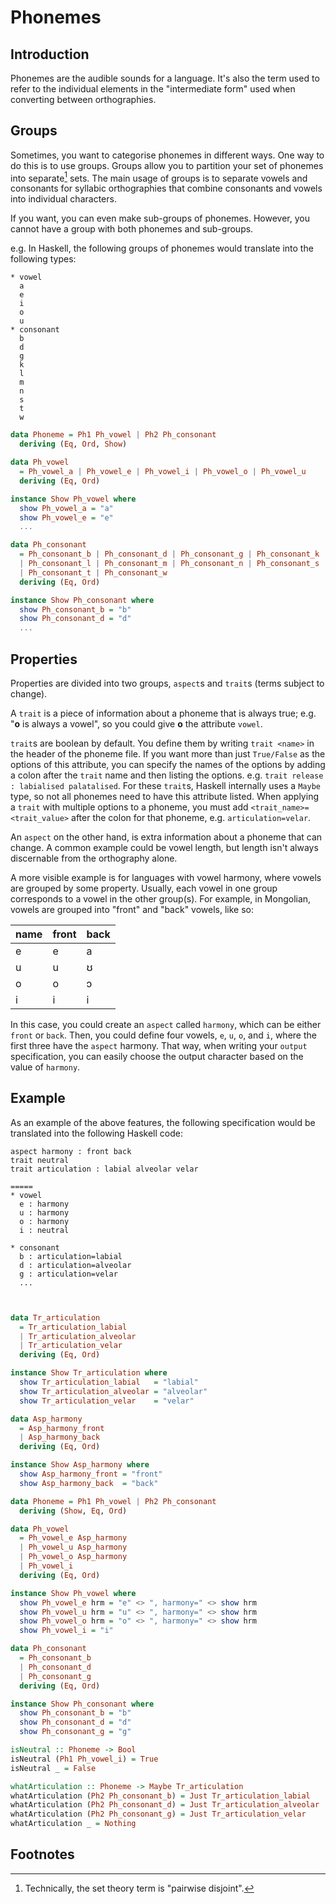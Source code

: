 # Phonemes

## Introduction

Phonemes are the audible sounds for a language. It's also
the term used to refer to the individual elements in the
"intermediate form" used when converting between orthographies.

## Groups

Sometimes, you want to categorise phonemes in different ways.
One way to do this is to use groups. Groups allow you to 
partition your set of phonemes into separate[^1] sets.
The main usage of groups is to separate vowels and consonants
for syllabic orthographies that combine consonants and
vowels into individual characters. 

If you want, you can even make sub-groups of phonemes.
However, you cannot have a group with both phonemes and
sub-groups.

e.g. In Haskell, the following groups of phonemes would 
translate into the following types:

```
* vowel
  a
  e
  i
  o
  u
* consonant
  b
  d
  g
  k
  l
  m
  n
  s
  t
  w
```

```haskell
data Phoneme = Ph1 Ph_vowel | Ph2 Ph_consonant
  deriving (Eq, Ord, Show)

data Ph_vowel
  = Ph_vowel_a | Ph_vowel_e | Ph_vowel_i | Ph_vowel_o | Ph_vowel_u
  deriving (Eq, Ord)

instance Show Ph_vowel where
  show Ph_vowel_a = "a"
  show Ph_vowel_e = "e"
  ...

data Ph_consonant
  = Ph_consonant_b | Ph_consonant_d | Ph_consonant_g | Ph_consonant_k
  | Ph_consonant_l | Ph_consonant_m | Ph_consonant_n | Ph_consonant_s
  | Ph_consonant_t | Ph_consonant_w
  deriving (Eq, Ord)

instance Show Ph_consonant where
  show Ph_consonant_b = "b"
  show Ph_consonant_d = "d"
  ...

```

## Properties

Properties are divided into two groups, `aspect`s and `trait`s
(terms subject to change). 

A `trait` is a piece of information
about a phoneme that is always true; e.g. "**o** is always a vowel",
so you could give **o** the attribute `vowel`.

`trait`s are boolean by default. You define them by writing
`trait <name>` in the header of the phoneme file. If you want
more than just `True/False` as the options of this attribute, you
can specify the names of the options by adding a colon after the
`trait` name and then listing the options. e.g.
`trait release : labialised palatalised`. For these `trait`s,
Haskell internally uses a `Maybe` type, so not all phonemes need
to have this attribute listed. When applying a `trait` with multiple
options to a phoneme, you must add `<trait_name>=<trait_value>` after
the colon for that phoneme, e.g. `articulation=velar`.

An `aspect` on the other hand, is extra information about a phoneme
that can change. A common example could be vowel length, but length
isn't always discernable from the orthography alone.

A more visible example is for languages with vowel harmony, where vowels are
grouped by some property. Usually, each vowel in one group corresponds
to a vowel in the other group(s). For example, in Mongolian, vowels
are grouped into "front" and "back" vowels, like so:

|name|front|back|
|----|-----|----|
| e  | e   | a  |
| u  | u   | ʊ  |
| o  | o   | ɔ  |
| i  | i   | i  |

In this case, you could create an `aspect` called `harmony`, which can
be either `front` or `back`. Then, you could define four vowels, `e`, `u`,
`o`, and `i`, where the first three have the `aspect` harmony. That way,
when writing your `output` specification, you can easily choose the
output character based on the value of `harmony`.

## Example

As an example of the above features, the following specification
would be translated into the following Haskell code:

```
aspect harmony : front back
trait neutral
trait articulation : labial alveolar velar 

=====
* vowel
  e : harmony
  u : harmony
  o : harmony
  i : neutral

* consonant
  b : articulation=labial
  d : articulation=alveolar
  g : articulation=velar
  ...
  

```

```haskell

data Tr_articulation
  = Tr_articulation_labial
  | Tr_articulation_alveolar
  | Tr_articulation_velar
  deriving (Eq, Ord)

instance Show Tr_articulation where
  show Tr_articulation_labial   = "labial"
  show Tr_articulation_alveolar = "alveolar"
  show Tr_articulation_velar    = "velar"

data Asp_harmony
  = Asp_harmony_front
  | Asp_harmony_back
  deriving (Eq, Ord)

instance Show Asp_harmony where
  show Asp_harmony_front = "front"
  show Asp_harmony_back  = "back"

data Phoneme = Ph1 Ph_vowel | Ph2 Ph_consonant
  deriving (Show, Eq, Ord)

data Ph_vowel
  = Ph_vowel_e Asp_harmony
  | Ph_vowel_u Asp_harmony
  | Ph_vowel_o Asp_harmony
  | Ph_vowel_i
  deriving (Eq, Ord)

instance Show Ph_vowel where
  show Ph_vowel_e hrm = "e" <> ", harmony=" <> show hrm
  show Ph_vowel_u hrm = "u" <> ", harmony=" <> show hrm
  show Ph_vowel_o hrm = "o" <> ", harmony=" <> show hrm
  show Ph_vowel_i = "i"

data Ph_consonant
  = Ph_consonant_b
  | Ph_consonant_d
  | Ph_consonant_g
  deriving (Eq, Ord)

instance Show Ph_consonant where
  show Ph_consonant_b = "b"
  show Ph_consonant_d = "d"
  show Ph_consonant_g = "g"

isNeutral :: Phoneme -> Bool
isNeutral (Ph1 Ph_vowel_i) = True
isNeutral _ = False

whatArticulation :: Phoneme -> Maybe Tr_articulation
whatArticulation (Ph2 Ph_consonant_b) = Just Tr_articulation_labial
whatArticulation (Ph2 Ph_consonant_d) = Just Tr_articulation_alveolar
whatArticulation (Ph2 Ph_consonant_g) = Just Tr_articulation_velar
whatArticulation _ = Nothing
```




## Footnotes

[^1]: Technically, the set theory term is "pairwise disjoint".
